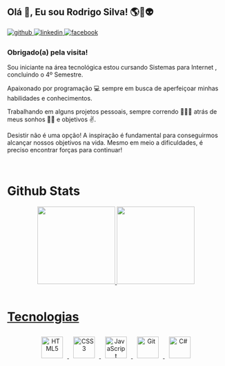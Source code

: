 ## Olá 👋, Eu sou Rodrigo Silva! 🌎🚀👽  
  

<a href="https://github.com/rodrigooosc" target="_blank">
<img src=https://img.shields.io/badge/github-%2324292e.svg?&style=for-the-badge&logo=github&logoColor=white alt=github style="margin-bottom: 5px;" />
</a>
<a href="www.linkedin.com/in/rodrigo-silva-costa-bb933b144" target="_blank">
<img src=https://img.shields.io/badge/linkedin-%231E77B5.svg?&style=for-the-badge&logo=linkedin&logoColor=white alt=linkedin style="margin-bottom: 5px;" />
</a>
<a href="https://www.facebook.com/rodrigosilvacosta" target="_blank">
<img src=https://img.shields.io/badge/facebook-%232E87FB.svg?&style=for-the-badge&logo=facebook&logoColor=white alt=facebook style="margin-bottom: 5px;" />
</a>

### Obrigado(a) pela visita!  
Sou iniciante na área tecnológica estou cursando Sistemas para Internet , concluindo o 4º Semestre.

Apaixonado por programação 💻 sempre em busca de aperfeiçoar minhas habilidades e conhecimentos.

Trabalhando em alguns projetos pessoais, sempre correndo 🏃🏽‍♂️ atrás de meus sonhos 🐱‍🏍 e objetivos ✌.

Desistir não é uma opção! A inspiração é fundamental para conseguirmos alcançar nossos objetivos na vida. Mesmo em meio a dificuldades, é preciso encontrar forças para continuar!

<br/>  

# Github Stats 
  <div align="center">
  <a href="https://github.com/rodrigooosc">
  <img height="180em" src="https://github-readme-stats.vercel.app/api?username=rodrigooosc&show_icons=true&theme=dracula&include_all_commits=true&count_private=true"/>
  <img height="180em" src="https://github-readme-stats.vercel.app/api/top-langs/?username=rodrigooosc&layout=compact&langs_count=7&theme=dracula"/>
</div> 

<br/>

# Tecnologias  
<div align="center">
<img style="margin: 10px" src="https://profilinator.rishav.dev/skills-assets/html5-original-wordmark.svg" alt="HTML5" height="50" />  
<img style="margin: 10px" src="https://profilinator.rishav.dev/skills-assets/css3-original-wordmark.svg" alt="CSS3" height="50" />  
<img style="margin: 10px" src="https://profilinator.rishav.dev/skills-assets/javascript-original.svg" alt="JavaScript" height="50" />  
<img style="margin: 10px" src="https://profilinator.rishav.dev/skills-assets/git-scm-icon.svg" alt="Git" height="50" />  
<img style="margin: 10px" src="https://profilinator.rishav.dev/skills-assets/csharp-original.svg" alt="C#" height="50" /> 

</div>  

<br/>  
